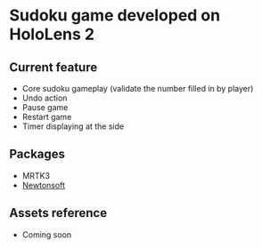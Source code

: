 # Sudoku game developed on HoloLens 2
## Current feature
- Core sudoku gameplay (validate the number filled in by player)
- Undo action
- Pause game
- Restart game
- Timer displaying at the side

## Packages
- MRTK3
- [Newtonsoft](https://www.newtonsoft.com/json)

## Assets reference
- Coming soon
